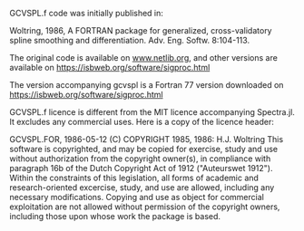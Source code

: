 GCVSPL.f code was initially published in:

Woltring, 1986, A FORTRAN package for generalized, cross-validatory spline smoothing and differentiation. Adv. Eng. Softw. 8:104-113. 

The original code is available on www.netlib.org, and other versions are available on https://isbweb.org/software/sigproc.html

The version accompanying gcvspl is a Fortran 77 version downloaded on https://isbweb.org/software/sigproc.html

GCVSPL.f licence is different from the MIT licence accompanying Spectra.jl. It excludes any commercial uses. Here is a copy of the licence header:

GCVSPL.FOR, 1986-05-12
(C) COPYRIGHT 1985, 1986: H.J. Woltring
This software is copyrighted, and may be  copied  for  exercise,
study  and  use  without authorization from the copyright owner(s), in
compliance with paragraph 16b of  the  Dutch  Copyright  Act  of  1912
("Auteurswet  1912").  Within the constraints of this legislation, all
forms of academic and research-oriented excercise, study, and use  are
allowed,  including  any  necessary modifications.  Copying and use as
object for commercial exploitation are not allowed without  permission
of  the  copyright owners, including those upon whose work the package
is based.
